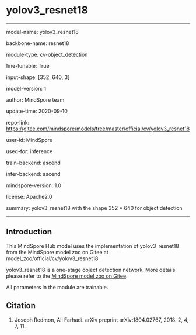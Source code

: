 # yolov3_resnet18

---

model-name: yolov3_resnet18

backbone-name: resnet18

module-type: cv-object_detection

fine-tunable: True

input-shape: [352, 640, 3]

model-version: 1

author: MindSpore team

update-time: 2020-09-10

repo-link: <https://gitee.com/mindspore/models/tree/master/official/cv/yolov3_resnet18>

user-id: MindSpore

used-for: inference

train-backend: ascend

infer-backend: ascend

mindspore-version: 1.0

license: Apache2.0

summary: yolov3_resnet18 with the shape 352 * 640 for object detection

---

## Introduction

This MindSpore Hub model uses the implementation of yolov3_resnet18 from the MindSpore model zoo on Gitee at model_zoo/official/cv/yolov3_resnet18.

yolov3_resnet18 is a one-stage object detection network. More details please refer to the [MindSpore model zoo on Gitee](https://gitee.com/mindspore/mindspore/blob/master/model_zoo/official/cv/yolov3_resnet18/README.md).

All parameters in the module are trainable.

## Citation

1. Joseph Redmon, Ali Farhadi. arXiv preprint arXiv:1804.02767, 2018. 2, 4, 7, 11.
